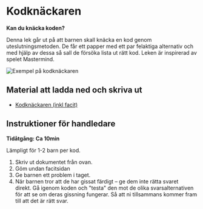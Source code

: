 # Kodknäckaren

**Kan du knäcka koden?**

Denna lek går ut på att barnen skall knäcka en kod genom uteslutningsmetoden. De får ett papper med ett par felaktiga alternativ och med hjälp av dessa så sall de försöka lista ut rätt kod. Leken är inspirerad av spelet Mastermind. 

![Exempel på kodknäckaren](./kodknackaren.png)

## Material att ladda ned och skriva ut

* [Kodknäckaren (inkl facit)](kodknackaren.pdf)

## Instruktioner för handledare

**Tidåtgång: Ca 10min**

Lämpligt för 1-2 barn per kod.

1. Skriv ut dokumentet från ovan.
2. Göm undan facitsidan
3. Ge barnen ett problem i taget.
4. När barnen tror att de har gissat färdigt – ge dem inte rätta svaret direkt. Gå igenom koden och "testa" den mot de olika svarsalternativen för att se om deras gissning fungerar. Så att ni tillsammans kommer fram till att det är rätt svar.
